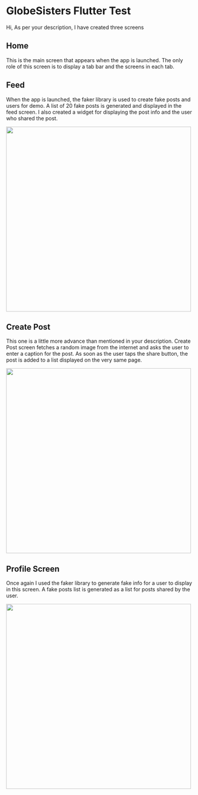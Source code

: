 # GlobeSisters Flutter Test

Hi,
As per your description, I have created three screens

## Home
This is the main screen that appears when the app is launched. The only role of this screen is to display a tab bar and the screens in each tab.

## Feed
When the app is launched, the faker library is used to create fake posts and users for demo. A list of 20 fake posts is generated and displayed in the feed screen. I also created a widget for displaying the post info and the user who shared the post.

<image src="https://raw.githubusercontent.com/rehmatsg/globesisters_test/main/screenshots/home.png?token=GHSAT0AAAAAABZHVRGRSYLQK2YUNG25QHYEY3J4KHQ" height=500>

## Create Post
This one is a little more advance than mentioned in your description. Create Post screen fetches a random image from the internet and asks the user to enter a caption for the post. As soon as the user taps the share button, the post is added to a list displayed on the very same page.

<image src="https://raw.githubusercontent.com/rehmatsg/globesisters_test/main/screenshots/create-post.png?token=GHSAT0AAAAAABZHVRGRH4JDYGKOP7DTGBSIY3J4LTQ" height=500>

## Profile Screen
Once again I used the faker library to generate fake info for a user to display in this screen. A fake posts list is generated as a list for posts shared by the user.

<image src="https://raw.githubusercontent.com/rehmatsg/globesisters_test/main/screenshots/profile.png?token=GHSAT0AAAAAABZHVRGQG35A3SYG3N7UNAXSY3J4MCQ" height=500>
